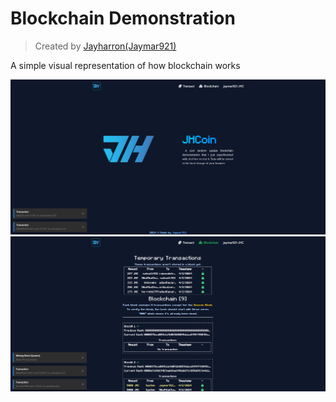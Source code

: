 # Blockchain Demonstration

> Created by [Jayharron(Jaymar921)](https://github.com/jaymar921)

A simple visual representation of how blockchain works

![Figure](/doc/Screenshot%202024-04-02%20233709.png)
![Figure](/doc/Screenshot%202024-04-02%20233210.png)
